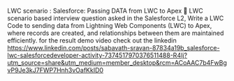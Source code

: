 LWC scenario :
Salesforce: Passing DATA from LWC to Apex 🤔 
LWC scenario based interview question asked in the Salesforce L2,
Write a LWC Code to sending data from Lightning Web Components (LWC) to Apex, where records are created, and relationships between them are maintained efficiently.
for the result demo video check out the linkedin
https://www.linkedin.com/posts/sabavath-sravan-87834a19b_salesforce-lwc-salesforcedeveloper-activity-7374517970376511488-R4Ij?utm_source=share&utm_medium=member_desktop&rcm=ACoAAC7b4FwBgvP9Je3kJ7FWP7Hnh3vOafKkID0

